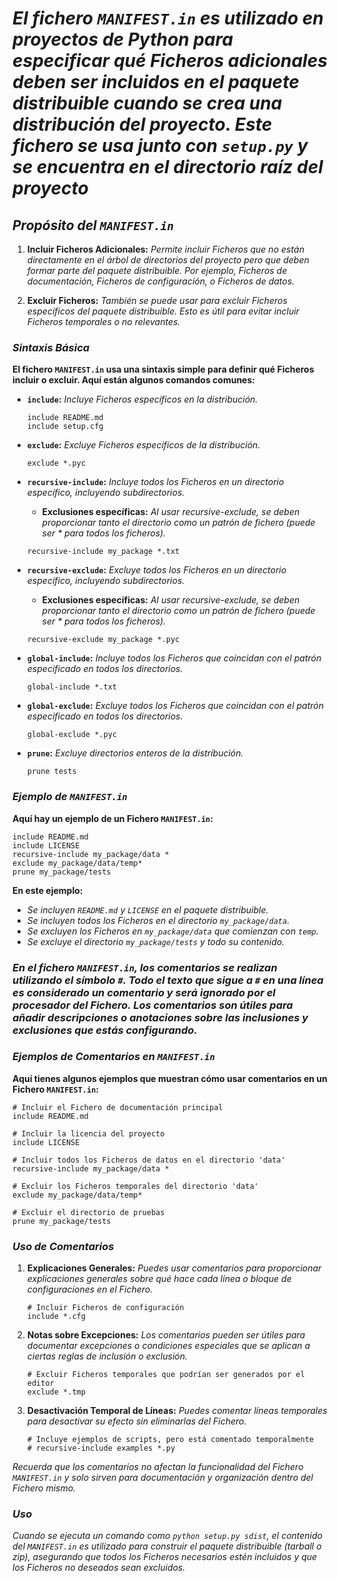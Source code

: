<!-- Author: Daniel Benjamin Perez Morales -->
<!-- GitHub: https://github.com/DanielPerezMoralesDev13 -->
<!-- Email: danielperezdev@proton.me -->

# ***El fichero `MANIFEST.in` es utilizado en proyectos de Python para especificar qué Ficheros adicionales deben ser incluidos en el paquete distribuible cuando se crea una distribución del proyecto. Este fichero se usa junto con `setup.py` y se encuentra en el directorio raíz del proyecto***

## ***Propósito del `MANIFEST.in`***

1. **Incluir Ficheros Adicionales:**
  *Permite incluir Ficheros que no están directamente en el árbol de directorios del proyecto pero que deben formar parte del paquete distribuible. Por ejemplo, Ficheros de documentación, Ficheros de configuración, o Ficheros de datos.*

2. **Excluir Ficheros:**
  *También se puede usar para excluir Ficheros específicos del paquete distribuible. Esto es útil para evitar incluir Ficheros temporales o no relevantes.*

### ***Sintaxis Básica***

**El fichero `MANIFEST.in` usa una sintaxis simple para definir qué Ficheros incluir o excluir. Aquí están algunos comandos comunes:**

- **`include`:** *Incluye Ficheros específicos en la distribución.*

  ```plaintext
  include README.md
  include setup.cfg
  ```

- **`exclude`:** *Excluye Ficheros específicos de la distribución.*

  ```plaintext
  exclude *.pyc
  ```

- **`recursive-include`:** *Incluye todos los Ficheros en un directorio específico, incluyendo subdirectorios.*
  - **Exclusiones específicas:** *Al usar recursive-exclude, se deben proporcionar tanto el directorio como un patrón de fichero (puede ser * para todos los ficheros).*

  ```plaintext
  recursive-include my_package *.txt
  ```

- **`recursive-exclude`:** *Excluye todos los Ficheros en un directorio específico, incluyendo subdirectorios.*
  - **Exclusiones específicas:** *Al usar recursive-exclude, se deben proporcionar tanto el directorio como un patrón de fichero (puede ser * para todos los ficheros).*

  ```plaintext
  recursive-exclude my_package *.pyc
  ```

- **`global-include`:** *Incluye todos los Ficheros que coincidan con el patrón especificado en todos los directorios.*

  ```plaintext
  global-include *.txt
  ```

- **`global-exclude`:** *Excluye todos los Ficheros que coincidan con el patrón especificado en todos los directorios.*

  ```plaintext
  global-exclude *.pyc
  ```

- **`prune`:** *Excluye directorios enteros de la distribución.*

  ```plaintext
  prune tests
  ```

### ***Ejemplo de `MANIFEST.in`***

**Aquí hay un ejemplo de un Fichero `MANIFEST.in`:**

```plaintext
include README.md
include LICENSE
recursive-include my_package/data *
exclude my_package/data/temp*
prune my_package/tests
```

**En este ejemplo:**

- *Se incluyen `README.md` y `LICENSE` en el paquete distribuible.*
- *Se incluyen todos los Ficheros en el directorio `my_package/data`.*
- *Se excluyen los Ficheros en `my_package/data` que comienzan con `temp`.*
- *Se excluye el directorio `my_package/tests` y todo su contenido.*

### ***En el fichero `MANIFEST.in`, los comentarios se realizan utilizando el símbolo `#`. Todo el texto que sigue a `#` en una línea es considerado un comentario y será ignorado por el procesador del Fichero. Los comentarios son útiles para añadir descripciones o anotaciones sobre las inclusiones y exclusiones que estás configurando.***

### ***Ejemplos de Comentarios en `MANIFEST.in`***

**Aquí tienes algunos ejemplos que muestran cómo usar comentarios en un Fichero `MANIFEST.in`:**

```plaintext
# Incluir el Fichero de documentación principal
include README.md

# Incluir la licencia del proyecto
include LICENSE

# Incluir todos los Ficheros de datos en el directorio 'data'
recursive-include my_package/data *

# Excluir los Ficheros temporales del directorio 'data'
exclude my_package/data/temp*

# Excluir el directorio de pruebas
prune my_package/tests
```

### ***Uso de Comentarios***

1. **Explicaciones Generales:**
  *Puedes usar comentarios para proporcionar explicaciones generales sobre qué hace cada línea o bloque de configuraciones en el Fichero.*

   ```plaintext
   # Incluir Ficheros de configuración
   include *.cfg
   ```

2. **Notas sobre Excepciones:**
  *Los comentarios pueden ser útiles para documentar excepciones o condiciones especiales que se aplican a ciertas reglas de inclusión o exclusión.*

   ```plaintext
   # Excluir Ficheros temporales que podrían ser generados por el editor
   exclude *.tmp
   ```

3. **Desactivación Temporal de Líneas:**
  *Puedes comentar líneas temporales para desactivar su efecto sin eliminarlas del Fichero.*

   ```plaintext
   # Incluye ejemplos de scripts, pero está comentado temporalmente
   # recursive-include examples *.py
   ```

*Recuerda que los comentarios no afectan la funcionalidad del Fichero `MANIFEST.in` y solo sirven para documentación y organización dentro del Fichero mismo.*

### ***Uso***

*Cuando se ejecuta un comando como `python setup.py sdist`, el contenido del `MANIFEST.in` es utilizado para construir el paquete distribuible (tarball o zip), asegurando que todos los Ficheros necesarios estén incluidos y que los Ficheros no deseados sean excluidos.*
